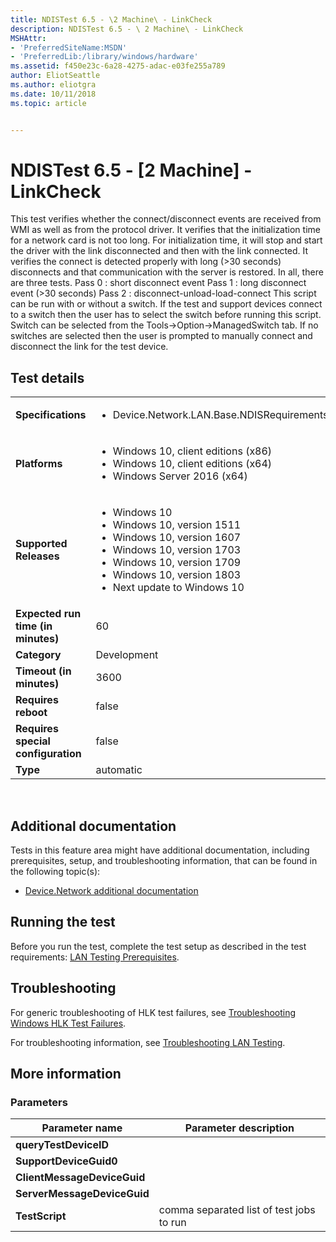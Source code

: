 ```yaml
---
title: NDISTest 6.5 - \2 Machine\ - LinkCheck
description: NDISTest 6.5 - \ 2 Machine\ - LinkCheck
MSHAttr:
- 'PreferredSiteName:MSDN'
- 'PreferredLib:/library/windows/hardware'
ms.assetid: f450e23c-6a28-4275-adac-e03fe255a789
author: EliotSeattle
ms.author: eliotgra
ms.date: 10/11/2018
ms.topic: article


---
```


# NDISTest 6.5 - \[2 Machine\] - LinkCheck


This test verifies whether the connect/disconnect events are received from WMI as well as from the protocol driver. It verifies that the initialization time for a network card is not too long. For initialization time, it will stop and start the driver with the link disconnected and then with the link connected. It verifies the connect is detected properly with long (&gt;30 seconds) disconnects and that communication with the server is restored. In all, there are three tests. Pass 0 : short disconnect event Pass 1 : long disconnect event (&gt;30 seconds) Pass 2 : disconnect-unload-load-connect This script can be run with or without a switch. If the test and support devices connect to a switch then the user has to select the switch before running this script. Switch can be selected from the Tools-&gt;Option-&gt;ManagedSwitch tab. If no switches are selected then the user is prompted to manually connect and disconnect the link for the test device.

## Test details
|||
|---|---|
| **Specifications**  | <ul><li>Device.Network.LAN.Base.NDISRequirements</li></ul> |  
| **Platforms**   | <ul><li>Windows 10, client editions (x86)</li><li>Windows 10, client editions (x64)</li><li>Windows Server 2016 (x64)</li></ul> |
| **Supported Releases** | <ul><li>Windows 10</li><li>Windows 10, version 1511</li><li>Windows 10, version 1607</li><li>Windows 10, version 1703</li><li>Windows 10, version 1709</li><li>Windows 10, version 1803</li><li>Next update to Windows 10</li></ul> |
|**Expected run time (in minutes)**| 60 |
|**Category**| Development |
|**Timeout (in minutes)**| 3600 |
|**Requires reboot**| false |
|**Requires special configuration**| false |
|**Type**| automatic |

 

## <span id="Additional_documentation"></span><span id="additional_documentation"></span><span id="ADDITIONAL_DOCUMENTATION"></span>Additional documentation


Tests in this feature area might have additional documentation, including prerequisites, setup, and troubleshooting information, that can be found in the following topic(s):

-   [Device.Network additional documentation](device-network-additional-documentation.md)

## <span id="Running_the_test"></span><span id="running_the_test"></span><span id="RUNNING_THE_TEST"></span>Running the test


Before you run the test, complete the test setup as described in the test requirements: [LAN Testing Prerequisites](lan-testing-prerequisites.md).

## <span id="Troubleshooting"></span><span id="troubleshooting"></span><span id="TROUBLESHOOTING"></span>Troubleshooting


For generic troubleshooting of HLK test failures, see [Troubleshooting Windows HLK Test Failures](..\user\troubleshooting-windows-hlk-test-failures.md).

For troubleshooting information, see [Troubleshooting LAN Testing](troubleshooting-lan-testing.md).

## <span id="More_information"></span><span id="more_information"></span><span id="MORE_INFORMATION"></span>More information


### <span id="Parameters"></span><span id="parameters"></span><span id="PARAMETERS"></span>Parameters

| Parameter name              | Parameter description                    |
|-----------------------------|------------------------------------------|
| **queryTestDeviceID**       |                                          |
| **SupportDeviceGuid0**      |                                          |
| **ClientMessageDeviceGuid** |                                          |
| **ServerMessageDeviceGuid** |                                          |
| **TestScript**              | comma separated list of test jobs to run |

 

 

 






